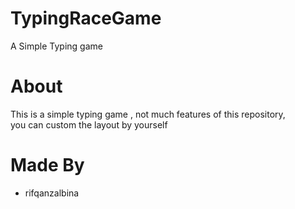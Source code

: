 # TypingRaceGame
A Simple Typing game

# About
This is a simple typing game , not much features of this repository,  <br> 
you can custom the layout by yourself

# Made By
- rifqanzalbina
